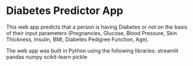 # Diabetes Predictor App
This web app predicts that a person is having Diabetes or not on the basis of their input parameters (Pregnancies, Glucose, Blood Pressure, Skin Thickness, Insulin, BMI, Diabetes Pedigree Function, Age).

The web app was built in Python using the following libraries:
streamlit
pandas
numpy
scikit-learn
pickle

